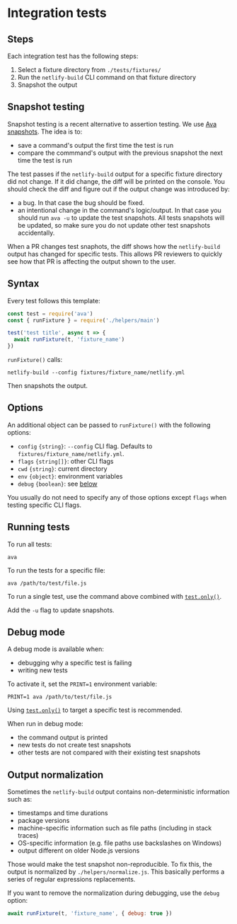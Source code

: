 # Integration tests

## Steps

Each integration test has the following steps:

1. Select a fixture directory from `./tests/fixtures/`
2. Run the `netlify-build` CLI command on that fixture directory
3. Snapshot the output

## Snapshot testing

Snapshot testing is a recent alternative to assertion testing. We use
[Ava snapshots](https://github.com/avajs/ava/blob/master/docs/04-snapshot-testing.md). The idea is to:

- save a command's output the first time the test is run
- compare the commmand's output with the previous snapshot the next time the test is run

The test passes if the `netlify-build` output for a specific fixture directory did not change. If it did change, the
diff will be printed on the console. You should check the diff and figure out if the output change was introduced by:

- a bug. In that case the bug should be fixed.
- an intentional change in the command's logic/output. In that case you should run `ava -u` to update the test
  snapshots. All tests snapshots will be updated, so make sure you do not update other test snapshots accidentally.

When a PR changes test snaphots, the diff shows how the `netlify-build` output has changed for specific tests. This
allows PR reviewers to quickly see how that PR is affecting the output shown to the user.

## Syntax

Every test follows this template:

```js
const test = require('ava')
const { runFixture } = require('./helpers/main')

test('test title', async t => {
  await runFixture(t, 'fixture_name')
})
```

`runFixture()` calls:

```
netlify-build --config fixtures/fixture_name/netlify.yml
```

Then snapshots the output.

## Options

An additional object can be passed to `runFixture()` with the following options:

- `config` `{string}`: `--config` CLI flag. Defaults to `fixtures/fixture_name/netlify.yml`.
- `flags` `{string[]}`: other CLI flags
- `cwd` `{string}`: current directory
- `env` `{object}`: environment variables
- `debug` `{boolean}`: see [below](#output-normalization)

You usually do not need to specify any of those options except `flags` when testing specific CLI flags.

## Running tests

To run all tests:

```
ava
```

To run the tests for a specific file:

```
ava /path/to/test/file.js
```

To run a single test, use the command above combined with
[`test.only()`](https://github.com/avajs/ava/blob/master/docs/01-writing-tests.md#running-specific-tests).

Add the `-u` flag to update snapshots.

## Debug mode

A debug mode is available when:

- debugging why a specific test is failing
- writing new tests

To activate it, set the `PRINT=1` environment variable:

```
PRINT=1 ava /path/to/test/file.js
```

Using [`test.only()`](https://github.com/avajs/ava/blob/master/docs/01-writing-tests.md#running-specific-tests) to
target a specific test is recommended.

When run in debug mode:

- the command output is printed
- new tests do not create test snapshots
- other tests are not compared with their existing test snapshots

## Output normalization

Sometimes the `netlify-build` output contains non-deterministic information such as:

- timestamps and time durations
- package versions
- machine-specific information such as file paths (including in stack traces)
- OS-specific information (e.g. file paths use backslashes on Windows)
- output different on older Node.js versions

Those would make the test snapshot non-reproducible. To fix this, the output is normalized by `./helpers/normalize.js`.
This basically performs a series of regular expressions replacements.

If you want to remove the normalization during debugging, use the `debug` option:

```js
await runFixture(t, 'fixture_name', { debug: true })
```

